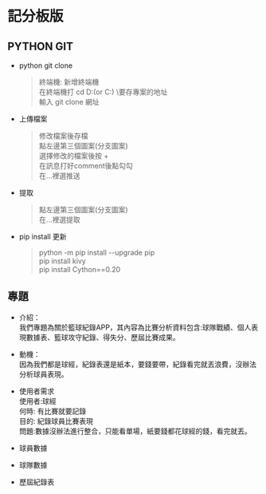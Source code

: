 # 記分板版

## PYTHON GIT
* python git clone
  > 終端機: 新增終端機  
  > 在終端機打 cd D:(or C:) \要存專案的地址  
  > 輸入 git clone 網址  

* 上傳檔案
  > 修改檔案後存檔  
  > 點左邊第三個圖案(分支圖案)  
  > 選擇修改的檔案後按 +  
  > 在訊息打好comment後點勾勾  
  > 在...裡選推送
 
* 提取
  > 點左邊第三個圖案(分支圖案)  
  > 在...裡選提取  

* pip install 更新
  > python -m pip install --upgrade pip  
  > pip install kivy  
  > pip install Cython==0.20  

## 專題
* 介紹：  
  我們專題為關於籃球紀錄APP，其內容為比賽分析資料包含:球隊戰績、個人表現數據表、籃球攻守紀錄、得失分、歷屆比賽成果。  
  
* 動機：  
  因為我們都是球經，紀錄表還是紙本，要錢要帶，紀錄看完就丟浪費，沒辦法分析球員表現。 
  
* 使用者需求   
  使用者:球經  
  何時: 有比賽就要記錄  
  目的: 紀錄球員比賽表現  
  問題:數據沒辦法進行整合，只能看單場，紙要錢都花球經的錢，看完就丟。  

* 球員數據
* 球隊數據
* 歷屆紀錄表
